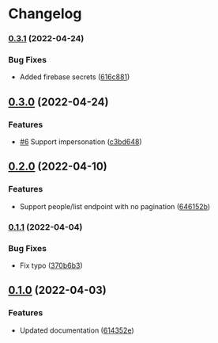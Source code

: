 # Changelog

### [0.3.1](https://github.com/project-savvy/sav-backend/compare/v0.3.0...v0.3.1) (2022-04-24)


### Bug Fixes

* Added firebase secrets ([616c881](https://github.com/project-savvy/sav-backend/commit/616c8816261991b14312ef17e62c6f50d3bdf508))

## [0.3.0](https://github.com/project-savvy/sav-backend/compare/v0.2.0...v0.3.0) (2022-04-24)


### Features

* [#6](https://github.com/project-savvy/sav-backend/issues/6) Support impersonation ([c3bd648](https://github.com/project-savvy/sav-backend/commit/c3bd648e49a165b4445b3d856e5aa11903fbae11))

## [0.2.0](https://github.com/project-savvy/sav-backend/compare/v0.1.1...v0.2.0) (2022-04-10)


### Features

* Support people/list endpoint with no pagination ([646152b](https://github.com/project-savvy/sav-backend/commit/646152b6a2dddd885225746dc8c10e6ff0e20b0d))

### [0.1.1](https://github.com/project-savvy/sav-backend/compare/v0.1.0...v0.1.1) (2022-04-04)


### Bug Fixes

* Fix typo ([370b6b3](https://github.com/project-savvy/sav-backend/commit/370b6b3e0be39629365e152b6c92d05e8ec1bca8))

## [0.1.0](https://github.com/project-savvy/sav-backend/compare/v0.0.0...v0.1.0) (2022-04-03)


### Features

* Updated documentation ([614352e](https://github.com/project-savvy/sav-backend/commit/614352eda2c01ff887b1585f389107d911c4fb20))
